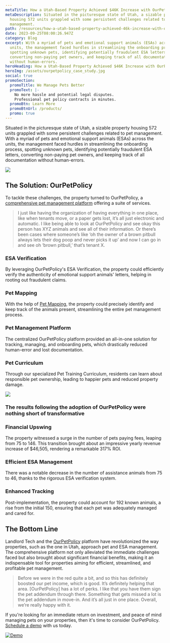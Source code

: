 ```yaml
---
metaTitle: How a Utah-Based Property Achieved $46K Increase with OurPetPolicy
metaDescription: Situated in the picturesque state of Utah, a sizable property
  housing 572 units grappled with some persistent challenges related to pet
  management.
path: /resources/how-a-utah-based-property-achieved-46k-increase-with-ourpetpolicy/
date: 2023-09-25T08:00:26.947Z
category: Blog
excerpt: With a myriad of pets and emotional support animals (ESAs) across the
  units, the management faced hurdles in streamlining the onboarding process,
  spotting unknown pets, identifying potentially fraudulent ESA letters,
  converting non-paying pet owners, and keeping track of all documentation
  without human-errors.
heroHeading: How a Utah-Based Property Achieved $46K Increase with OurPetPolicy
heroImg: /assets/ourpetpolicy_case_study.jpg
social: true
promoSection:
  promoTitle: We Manage Pets Better
  promoText: |-
    No more hassle and potential legal disputes.
    Professional pet policy contracts in minutes.
  promoBtn: Learn More
  promoBtnUrl: /products/
  promo: true
---
```

Situated in the picturesque state of Utah, a sizable property housing 572 units grappled with some persistent challenges related to pet management. With a myriad of pets and emotional support animals (ESAs) across the units, the management faced hurdles in streamlining the onboarding process, spotting unknown pets, identifying potentially fraudulent ESA letters, converting non-paying pet owners, and keeping track of all documentation without human-errors.

![](/assets/manage_pet_in_rental_property_with_ourpetpolicy-1-.png)

## The Solution: OurPetPolicy

To tackle these challenges, the property turned to OurPetPolicy, a [comprehensive pet management platform](https://landlordtech.com/products) offering a suite of services.

> I just like having the organization of having everything in one place, like when tenants move, or a paper gets lost, it’s all just electronic and automatic. I like being able to look at OurPetPolicy and see okay this person has XYZ animals and see all of their information. Or there’s been cases where someone’s like ‘oh the owner of a brown pitbull always lets their dog poop and never picks it up’ and now I can go in and see oh ‘brown pitbull,’ that’s tenant X.

### **ESA Verification**

By leveraging OurPetPolicy's ESA Verification, the property could efficiently verify the authenticity of emotional support animals' letters, helping in rooting out fraudulent claims.

### Pet Mapping

With the help of [Pet Mapping](https://landlordtech.com/resources/new-pet-mapping-tool-feature-added-to-pet-management-platform-ourpetpolicy/), the property could precisely identify and keep track of the animals present, streamlining the entire pet management process.

### Pet Management Platform

The centralized OurPetPolicy platform provided an all-in-one solution for tracking, managing, and onboarding pets, which drastically reduced human-error and lost documentation.

### Pet Curriculum

Through our specialized Pet Training Curriculum, residents can learn about responsible pet ownership, leading to happier pets and reduced property damage.

![](/assets/property_pet_management_with_ourpetpolicy.png)

### The results following the adoption of OurPetPolicy were nothing short of transformative

### Financial Upswing

The property witnessed a surge in the number of pets paying fees, leaping from 75 to 146. This transition brought about an impressive yearly revenue increase of $46,505, rendering a remarkable 317% ROI.

### Efficient ESA Management

There was a notable decrease in the number of assistance animals from 75 to 46, thanks to the rigorous ESA verification system.

### Enhanced Tracking

Post-implementation, the property could account for 192 known animals, a rise from the initial 150, ensuring that each pet was adequately managed and cared for.

## The Bottom Line

Landlord Tech and the [OurPetPolicy](https://landlordtech.com/products) platform have revolutionized the way properties, such as the one in Utah, approach pet and ESA management. The comprehensive platform not only alleviated the immediate challenges faced but also brought about significant financial benefits, making it an indispensable tool for properties aiming for efficient, streamlined, and profitable pet management. 

> Before we were in the red quite a bit, and so this has definitely boosted our pet income, which is good. It’s definitely helping that area. \[OurPetPolicy] has a lot of perks. I like that you have them sign the pet addendum through there. Something that gets missed a lot is the pet addendum in move-in. And it’s all just in one place. Overall, we’re really happy with it.

If you're looking for an immediate return on investment, and peace of mind managing pets on your properties, then it's time to consider OurPetPolicy. [Schedule a demo](https://info.ourpetpolicy.com/demo/) with us today.

[![Demo](/assets/guaranteed_roi_with_ourpetpolicy.png "Schedule a demo today with OurPetPolicy")](https://info.ourpetpolicy.com/demo/)